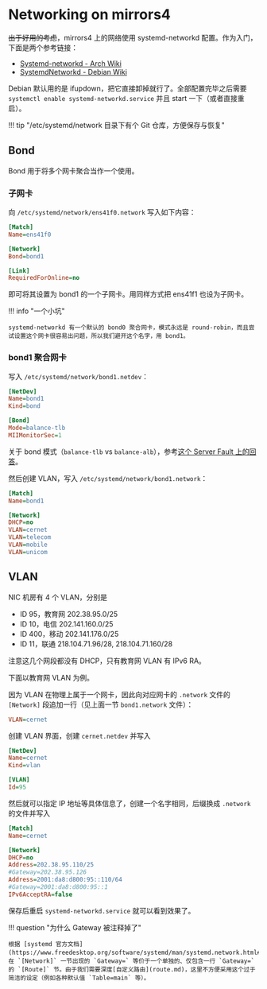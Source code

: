 # Networking on mirrors4

<s>出于好用的考虑</s>，mirrors4 上的网络使用 systemd-networkd 配置。作为入门，下面是两个参考链接：

- [Systemd-networkd - Arch Wiki](https://wiki.archlinux.org/index.php/Systemd-networkd)
- [SystemdNetworkd - Debian Wiki](https://wiki.debian.org/SystemdNetworkd)

Debian 默认用的是 ifupdown，把它直接卸掉就行了。全部配置完毕之后需要 `systemctl enable systemd-networkd.service` 并且 start 一下（或者直接重启）。

!!! tip "/etc/systemd/network 目录下有个 Git 仓库，方便保存与恢复"

## Bond

Bond 用于将多个网卡聚合当作一个使用。

### 子网卡

向 `/etc/systemd/network/ens41f0.network` 写入如下内容：

```ini
[Match]
Name=ens41f0

[Network]
Bond=bond1

[Link]
RequiredForOnline=no
```

即可将其设置为 bond1 的一个子网卡。用同样方式把 ens41f1 也设为子网卡。

!!! info "一个小坑"

    systemd-networkd 有一个默认的 bond0 聚合网卡，模式永远是 round-robin，而且尝试设置这个网卡很容易出问题，所以我们避开这个名字，用 bond1。

### bond1 聚合网卡

写入 `/etc/systemd/network/bond1.netdev`：

```ini
[NetDev]
Name=bond1
Kind=bond

[Bond]
Mode=balance-tlb
MIIMonitorSec=1
```

关于 bond 模式（`balance-tlb` vs `balance-alb`），参考[这个 Server Fault 上的回答](https://serverfault.com/a/739550/450575)。

然后创建 VLAN，写入 `/etc/systemd/network/bond1.network`：

```ini
[Match]
Name=bond1

[Network]
DHCP=no
VLAN=cernet
VLAN=telecom
VLAN=mobile
VLAN=unicom
```

## VLAN

NIC 机房有 4 个 VLAN，分别是

- ID 95，教育网 202.38.95.0/25
- ID 10，电信 202.141.160.0/25
- ID 400，移动 202.141.176.0/25
- ID 11，联通 218.104.71.96/28, 218.104.71.160/28

注意这几个网段都没有 DHCP，只有教育网 VLAN 有 IPv6 RA。

下面以教育网 VLAN 为例。

因为 VLAN 在物理上属于一个网卡，因此向对应网卡的 `.network` 文件的 `[Network]` 段追加一行（见上面一节 `bond1.network` 文件）：

```ini
VLAN=cernet
```

创建 VLAN 界面，创建 `cernet.netdev` 并写入

```ini
[NetDev]
Name=cernet
Kind=vlan

[VLAN]
Id=95
```

然后就可以指定 IP 地址等具体信息了，创建一个名字相同，后缀换成 `.network` 的文件并写入

```ini
[Match]
Name=cernet

[Network]
DHCP=no
Address=202.38.95.110/25
#Gateway=202.38.95.126
Address=2001:da8:d800:95::110/64
#Gateway=2001:da8:d800:95::1
IPv6AcceptRA=false
```

保存后重启 `systemd-networkd.service` 就可以看到效果了。

!!! question "为什么 Gateway 被注释掉了"

    根据 [systemd 官方文档](https://www.freedesktop.org/software/systemd/man/systemd.network.html#Gateway=)，在 `[Network]` 一节出现的 `Gateway=` 等价于一个单独的、仅包含一行 `Gateway=` 的 `[Route]` 节。由于我们需要深度[自定义路由](route.md)，这里不方便采用这个过于简洁的设定（例如各种默认值 `Table=main` 等）。
